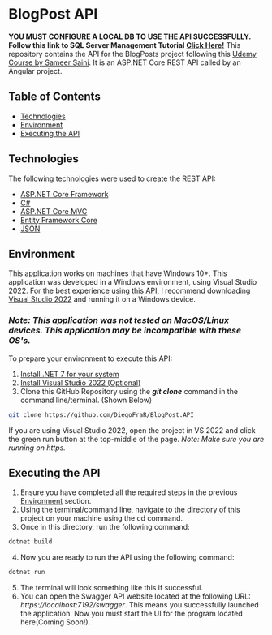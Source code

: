 # BlogPost API
__YOU MUST CONFIGURE A LOCAL DB TO USE THE API SUCCESSFULLY. Follow this link to SQL Server Management Tutorial [Click Here!](https://learn.microsoft.com/en-us/sql/ssms/download-sql-server-management-studio-ssms?view=sql-server-ver16)__
This repository contains the API for the BlogPosts project following this [Udemy Course by Sameer Saini](https://www.udemy.com/course/real-world-app-angular-aspnet-core-web-api-and-sql/?couponCode=THANKSLEARNER24). 
It is an ASP.NET Core REST API called by an Angular project. 
## Table of Contents
- [Technologies](#technologies)
- [Environment](#environment)
- [Executing the API](#executing-the-api)

## Technologies
The following technologies were used to create the REST API: 
- [ASP.NET Core Framework](https://dotnet.microsoft.com/en-us/apps/aspnet)
- [C#](https://learn.microsoft.com/en-us/dotnet/csharp/)
- [ASP.NET Core MVC](https://learn.microsoft.com/en-us/aspnet/core/mvc/overview?view=aspnetcore-8.0)
- [Entity Framework Core](https://learn.microsoft.com/en-us/ef/core/)
- [JSON](https://developer.mozilla.org/en-US/docs/Web/JavaScript/Reference/Global_Objects/JSON)

## Environment
This application works on machines that have Windows 10+. This application was developed in a Windows environment, using Visual Studio 2022. For the best experience using this API, I recommend downloading [Visual Studio 2022](https://visualstudio.microsoft.com/vs/) and running it on a Windows device. 
### *Note: This application was not tested on MacOS/Linux devices. This application may be incompatible with these OS's.*

To prepare your environment to execute this API:
1. [Install .NET 7 for your system](https://dotnet.microsoft.com/en-us/download/dotnet/7.0)
2. [Install Visual Studio 2022 (Optional)](https://visualstudio.microsoft.com/vs/)
3. Clone this GitHub Repository using the ___git clone___ command in the command line/terminal. (Shown Below)
```` bash
git clone https://github.com/DiegoFraR/BlogPost.API
````
If you are using Visual Studio 2022, open the project in VS 2022 and click the green run button at the top-middle of the page.
*Note: Make sure you are running on https.*

## Executing the API 
1. Ensure you have completed all the required steps in the previous [Environment](#environment) section.
2. Using the terminal/command line, navigate to the directory of this project on your machine using the cd command.
3. Once in this directory, run the following command:
```` bash
dotnet build
````
4. Now you are ready to run the API using the following command:
```` bash
dotnet run
````
5. The terminal will look something like this if successful.
6. You can open the Swagger API website located at the following URL: *https://localhost:7192/swagger*. This means you successfully launched the application. Now you must start the UI for the program located here(Coming Soon!).
